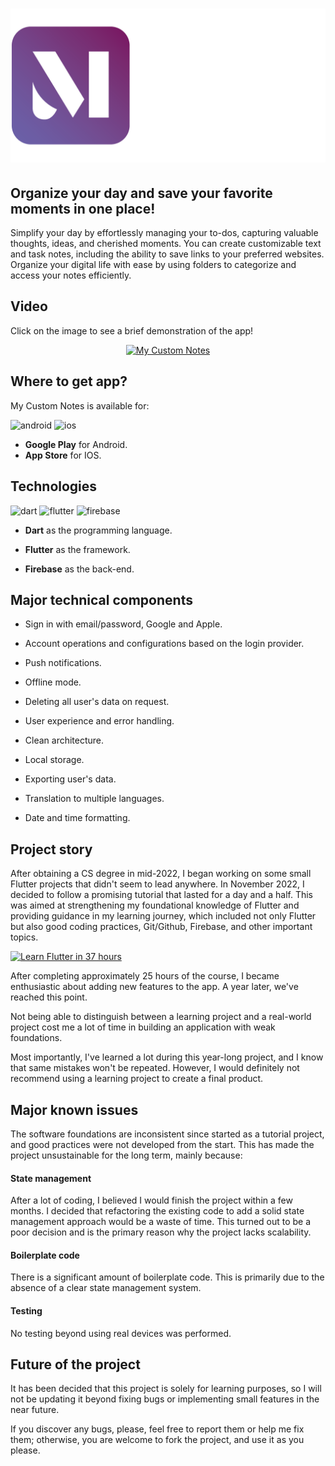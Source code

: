 <a href="https://mycustomnotes.nicolasferrada.com/">
  <h1 align="center">
    <picture>
      <img width="600" alt="My Custom Notes" src="assets/LOGO_LETRAS_DERECHA.png">
    </picture>
  </h1>
</a>

## Organize your day and save your favorite moments in one place!

Simplify your day by effortlessly managing your to-dos, capturing valuable thoughts, ideas, and cherished moments. You can create customizable text and task notes, including the ability to save links to your preferred websites. Organize your digital life with ease by using folders to categorize and access your notes efficiently.

## Video

Click on the image to see a brief demonstration of the app!

<div align="center">
  <a href="https://youtu.be/r3kYD4kMXtA">
    <img src="https://img.youtube.com/vi/r3kYD4kMXtA/0.jpg" alt="My Custom Notes"/>
  </a>
</div>

## Where to get app?
My Custom Notes is available for:

![android](https://img.shields.io/badge/Android-3DDC84?style=for-the-badge&logo=android&logoColor=3DDC84&labelColor=101010)
![ios](https://img.shields.io/badge/iOS-lightgrey?style=for-the-badge&logo=ios&logoColor=lightgrey&labelColor=101010)

- **Google Play** for Android.
- **App Store** for IOS.

## Technologies
![dart](https://img.shields.io/badge/Dart-02569B?style=for-the-badge&logo=dart&logoColor=0175C2&labelColor=101010) 
![flutter](https://img.shields.io/badge/Flutter-0175C2?style=for-the-badge&logo=flutter&logoColor=0175C2&labelColor=101010) 
![firebase](https://img.shields.io/badge/Firebase-FFCA28?style=for-the-badge&logo=firebase&logoColor=yellow&labelColor=101010)

- **Dart** as the programming language.

- **Flutter** as the framework.

- **Firebase** as the back-end.

## Major technical components

- Sign in with email/password, Google and Apple.

- Account operations and configurations based on the login provider.

- Push notifications.
        
- Offline mode.

- Deleting all user's data on request.
        
- User experience and error handling.

- Clean architecture.

- Local storage.

- Exporting user's data.

- Translation to multiple languages.

- Date and time formatting.

## Project story
After obtaining a CS degree in mid-2022, I began working on some small Flutter projects that didn't seem to lead anywhere. In November 2022, I decided to follow a promising tutorial that lasted for a day and a half. This was aimed at strengthening my foundational knowledge of Flutter and providing guidance in my learning journey, which included not only Flutter but also good coding practices, Git/Github, Firebase, and other important topics.

[![Learn Flutter in 37 hours](https://img.youtube.com/vi/VPvVD8t02U8/0.jpg)](https://www.youtube.com/watch?v=VPvVD8t02U8)

After completing approximately 25 hours of the course, I became enthusiastic about adding new features to the app. A year later, we've reached this point.
 
Not being able to distinguish between a learning project and a real-world project cost me a lot of time in building an application with weak foundations.

Most importantly, I've learned a lot during this year-long project, and I know that same mistakes won't be repeated. However, I would definitely not recommend using a learning project to create a final product.

## Major known issues
The software foundations are inconsistent since started as a tutorial project, and good practices were not developed from the start. This has made the project unsustainable for the long term, mainly because:

#### **State management** 
After a lot of coding, I believed I would finish the project within a few months. I decided that refactoring the existing code to add a solid state management approach would be a waste of time. This turned out to be a poor decision and is the primary reason why the project lacks scalability.

#### **Boilerplate code** 
There is a significant amount of boilerplate code. This is primarily due to the absence of a clear state management system.

#### **Testing** 
No testing beyond using real devices was performed.

## Future of the project
It has been decided that this project is solely for learning purposes, so I will not be updating it beyond fixing bugs or implementing small features in the near future.

If you discover any bugs, please, feel free to report them or help me fix them; otherwise, you are welcome to fork the project, and use it as you please.